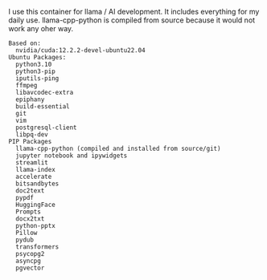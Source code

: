 
I use this container for llama / AI development.  It includes everything for my daily use. llama-cpp-python is compiled from source because it would not work any oher way.

```
Based on: 
  nvidia/cuda:12.2.2-devel-ubuntu22.04
Ubuntu Packages: 
  python3.10 
  python3-pip 
  iputils-ping 
  ffmpeg 
  libavcodec-extra 
  epiphany 
  build-essential 
  git 
  vim 
  postgresql-client 
  libpq-dev 
PIP Packages
  llama-cpp-python (compiled and installed from source/git)
  jupyter notebook and ipywidgets
  streamlit
  llama-index 
  accelerate 
  bitsandbytes 
  doc2text 
  pypdf 
  HuggingFace 
  Prompts 
  docx2txt 
  python-pptx 
  Pillow 
  pydub 
  transformers  
  psycopg2 
  asyncpg 
  pgvector
```

